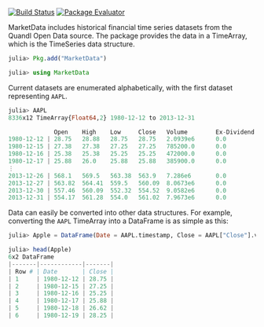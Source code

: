 [![Build Status](https://travis-ci.org/JuliaStats/MarketData.jl.png)](https://travis-ci.org/JuliaStats/MarketData.jl)
[![Package Evaluator](http://iainnz.github.io/packages.julialang.org/badges/MarketData_0.3.svg)](http://iainnz.github.io/packages.julialang.org/?pkg=MarketData&ver=0.3)

MarketData includes historical financial time series datasets from the Quandl Open Data source. The package provides the data in a TimeArray, which is the TimeSeries data structure.

````julia
julia> Pkg.add("MarketData")

julia> using MarketData
````
Current datasets are enumerated alphabetically, with the first dataset representing `AAPL`. 

````julia
julia> AAPL
8336x12 TimeArray{Float64,2} 1980-12-12 to 2013-12-31

             Open    High    Low     Close   Volume        Ex-Dividend  Split Ratio  Adj. Open  Adj. High  Adj. Low  Adj. Close  Adj. Volume
1980-12-12 | 28.75   28.88   28.75   28.75   2.0939e6      0.0          1.0          3.38       3.39       3.38      3.38        1.67512e7
1980-12-15 | 27.38   27.38   27.25   27.25   785200.0      0.0          1.0          3.22       3.22       3.2       3.2         6.2816e6
1980-12-16 | 25.38   25.38   25.25   25.25   472000.0      0.0          1.0          2.98       2.98       2.97      2.97        3.776e6
1980-12-17 | 25.88   26.0    25.88   25.88   385900.0      0.0          1.0          3.04       3.05       3.04      3.04        3.0872e6
⋮
2013-12-26 | 568.1   569.5   563.38  563.9   7.286e6       0.0          1.0          564.74     566.13     560.05    560.56      7.286e6
2013-12-27 | 563.82  564.41  559.5   560.09  8.0673e6      0.0          1.0          560.48     561.07     556.19    556.78      8.0673e6
2013-12-30 | 557.46  560.09  552.32  554.52  9.0582e6      0.0          1.0          554.16     556.78     549.05    551.24      9.0582e6
2013-12-31 | 554.17  561.28  554.0   561.02  7.9673e6      0.0          1.0          550.89     557.96     550.72    557.7       7.9673e6
````

Data can easily be converted into other data structures. For example, converting the `AAPL` TimeArray into a DataFrame is as simple as this:

````julia
julia> Apple = DataFrame(Date = AAPL.timestamp, Close = AAPL["Close"].values);

julia> head(Apple)
6x2 DataFrame
|-------|------------|-------|
| Row # | Date       | Close |
| 1     | 1980-12-12 | 28.75 |
| 2     | 1980-12-15 | 27.25 |
| 3     | 1980-12-16 | 25.25 |
| 4     | 1980-12-17 | 25.88 |
| 5     | 1980-12-18 | 26.62 |
| 6     | 1980-12-19 | 28.25 |
````
